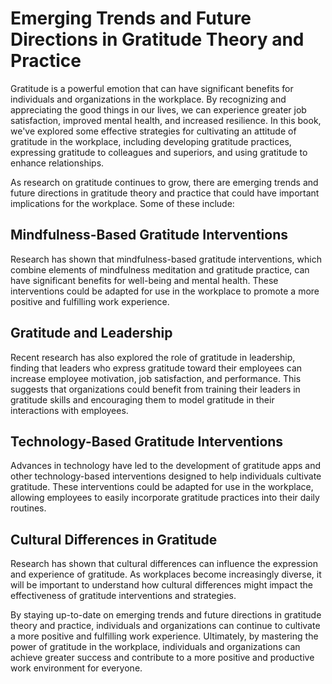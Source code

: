 Emerging Trends and Future Directions in Gratitude Theory and Practice
=================================================================================================================================================

Gratitude is a powerful emotion that can have significant benefits for individuals and organizations in the workplace. By recognizing and appreciating the good things in our lives, we can experience greater job satisfaction, improved mental health, and increased resilience. In this book, we've explored some effective strategies for cultivating an attitude of gratitude in the workplace, including developing gratitude practices, expressing gratitude to colleagues and superiors, and using gratitude to enhance relationships.

As research on gratitude continues to grow, there are emerging trends and future directions in gratitude theory and practice that could have important implications for the workplace. Some of these include:

Mindfulness-Based Gratitude Interventions
-----------------------------------------

Research has shown that mindfulness-based gratitude interventions, which combine elements of mindfulness meditation and gratitude practice, can have significant benefits for well-being and mental health. These interventions could be adapted for use in the workplace to promote a more positive and fulfilling work experience.

Gratitude and Leadership
------------------------

Recent research has also explored the role of gratitude in leadership, finding that leaders who express gratitude toward their employees can increase employee motivation, job satisfaction, and performance. This suggests that organizations could benefit from training their leaders in gratitude skills and encouraging them to model gratitude in their interactions with employees.

Technology-Based Gratitude Interventions
----------------------------------------

Advances in technology have led to the development of gratitude apps and other technology-based interventions designed to help individuals cultivate gratitude. These interventions could be adapted for use in the workplace, allowing employees to easily incorporate gratitude practices into their daily routines.

Cultural Differences in Gratitude
---------------------------------

Research has shown that cultural differences can influence the expression and experience of gratitude. As workplaces become increasingly diverse, it will be important to understand how cultural differences might impact the effectiveness of gratitude interventions and strategies.

By staying up-to-date on emerging trends and future directions in gratitude theory and practice, individuals and organizations can continue to cultivate a more positive and fulfilling work experience. Ultimately, by mastering the power of gratitude in the workplace, individuals and organizations can achieve greater success and contribute to a more positive and productive work environment for everyone.
